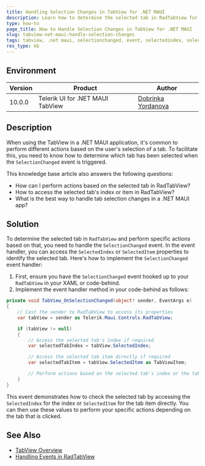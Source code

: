 ```yaml
---
title: Handling Selection Changes in TabView for .NET MAUI
description: Learn how to determine the selected tab in RadTabView for .NET MAUI and perform actions based on the selected tab.
type: how-to
page_title: How to Handle Selection Changes in TabView for .NET MAUI
slug: tabview-net-maui-handle-selection-changes
tags: tabview, .net maui, selectionchanged, event, selectedindex, selecteditem
res_type: kb
---
```


## Environment

| Version | Product | Author | 
| --- | --- | ---- | 
| 10.0.0 | Telerik UI for .NET MAUI TabView | [Dobrinka Yordanova](https://www.telerik.com/blogs/author/dobrinka-yordanova) | 

## Description

When using the TabView in a .NET MAUI application, it's common to perform different actions based on the user's selection of a tab. To facilitate this, you need to know how to determine which tab has been selected when the `SelectionChanged` event is triggered. 

This knowledge base article also answers the following questions:
- How can I perform actions based on the selected tab in RadTabView?
- How to access the selected tab's index or item in RadTabView?
- What is the best way to handle tab selection changes in a .NET MAUI app?

## Solution

To determine the selected tab in `RadTabView` and perform specific actions based on that, you need to handle the `SelectionChanged` event. In the event handler, you can access the `SelectedIndex` or `SelectedItem` properties to identify the selected tab. Here's how to implement the `SelectionChanged` event handler:

1. First, ensure you have the `SelectionChanged` event hooked up to your `RadTabView` in your XAML or code-behind.
2. Implement the event handler method in your code-behind as follows:

```csharp
private void TabView_OnSelectionChanged(object? sender, EventArgs e)
{
    // Cast the sender to RadTabView to access its properties
    var tabView = sender as Telerik.Maui.Controls.RadTabView;

    if (tabView != null)
    {
        // Access the selected tab's index if required
        var selectedTabIndex = tabView.SelectedIndex;

        // Access the selected tab item directly if required
        var selectedTabItem = tabView.SelectedItem as TabViewItem;

        // Perform actions based on the selected tab's index or the tab item itself
    }
}
```

This event demonstrates how to check the selected tab by accessing the `SelectedIndex` for the index or `SelectedItem` for the tab item directly. You can then use these values to perform your specific actions depending on the tab that is clicked.

## See Also

- [TabView Overview](https://docs.telerik.com/devtools/maui/controls/tabview/overview)
- [Handling Events in RadTabView](https://docs.telerik.com/devtools/maui/controls/tabview/selection)

